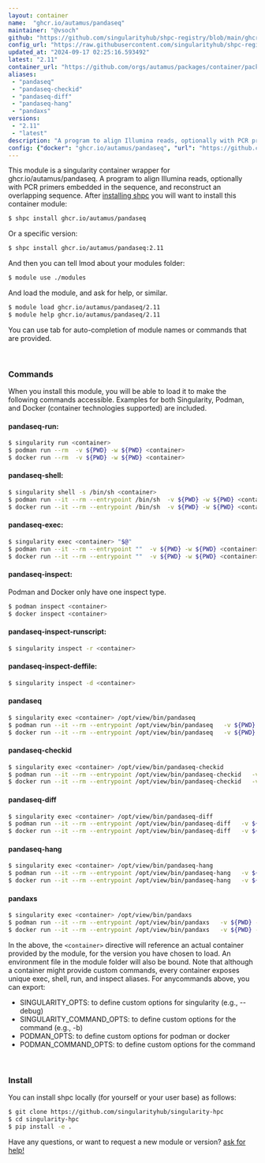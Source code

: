 ```yaml
---
layout: container
name:  "ghcr.io/autamus/pandaseq"
maintainer: "@vsoch"
github: "https://github.com/singularityhub/shpc-registry/blob/main/ghcr.io/autamus/pandaseq/container.yaml"
config_url: "https://raw.githubusercontent.com/singularityhub/shpc-registry/main/ghcr.io/autamus/pandaseq/container.yaml"
updated_at: "2024-09-17 02:25:16.593492"
latest: "2.11"
container_url: "https://github.com/orgs/autamus/packages/container/package/pandaseq"
aliases:
 - "pandaseq"
 - "pandaseq-checkid"
 - "pandaseq-diff"
 - "pandaseq-hang"
 - "pandaxs"
versions:
 - "2.11"
 - "latest"
description: "A program to align Illumina reads, optionally with PCR primers embedded in the sequence, and reconstruct an overlapping sequence."
config: {"docker": "ghcr.io/autamus/pandaseq", "url": "https://github.com/orgs/autamus/packages/container/package/pandaseq", "maintainer": "@vsoch", "description": "A program to align Illumina reads, optionally with PCR primers embedded in the sequence, and reconstruct an overlapping sequence.", "latest": {"2.11": "sha256:26bcebab92c31e7c13eabaceebfbe7525ae07edde04f38840d01bd3b26107b73"}, "tags": {"2.11": "sha256:26bcebab92c31e7c13eabaceebfbe7525ae07edde04f38840d01bd3b26107b73", "latest": "sha256:26bcebab92c31e7c13eabaceebfbe7525ae07edde04f38840d01bd3b26107b73"}, "aliases": {"pandaseq": "/opt/view/bin/pandaseq", "pandaseq-checkid": "/opt/view/bin/pandaseq-checkid", "pandaseq-diff": "/opt/view/bin/pandaseq-diff", "pandaseq-hang": "/opt/view/bin/pandaseq-hang", "pandaxs": "/opt/view/bin/pandaxs"}}
---
```


This module is a singularity container wrapper for ghcr.io/autamus/pandaseq.
A program to align Illumina reads, optionally with PCR primers embedded in the sequence, and reconstruct an overlapping sequence.
After [installing shpc](#install) you will want to install this container module:


```bash
$ shpc install ghcr.io/autamus/pandaseq
```

Or a specific version:

```bash
$ shpc install ghcr.io/autamus/pandaseq:2.11
```

And then you can tell lmod about your modules folder:

```bash
$ module use ./modules
```

And load the module, and ask for help, or similar.

```bash
$ module load ghcr.io/autamus/pandaseq/2.11
$ module help ghcr.io/autamus/pandaseq/2.11
```

You can use tab for auto-completion of module names or commands that are provided.

<br>

### Commands

When you install this module, you will be able to load it to make the following commands accessible.
Examples for both Singularity, Podman, and Docker (container technologies supported) are included.

#### pandaseq-run:

```bash
$ singularity run <container>
$ podman run --rm  -v ${PWD} -w ${PWD} <container>
$ docker run --rm  -v ${PWD} -w ${PWD} <container>
```

#### pandaseq-shell:

```bash
$ singularity shell -s /bin/sh <container>
$ podman run --it --rm --entrypoint /bin/sh  -v ${PWD} -w ${PWD} <container>
$ docker run --it --rm --entrypoint /bin/sh  -v ${PWD} -w ${PWD} <container>
```

#### pandaseq-exec:

```bash
$ singularity exec <container> "$@"
$ podman run --it --rm --entrypoint ""  -v ${PWD} -w ${PWD} <container> "$@"
$ docker run --it --rm --entrypoint ""  -v ${PWD} -w ${PWD} <container> "$@"
```

#### pandaseq-inspect:

Podman and Docker only have one inspect type.

```bash
$ podman inspect <container>
$ docker inspect <container>
```

#### pandaseq-inspect-runscript:

```bash
$ singularity inspect -r <container>
```

#### pandaseq-inspect-deffile:

```bash
$ singularity inspect -d <container>
```


#### pandaseq

```bash
$ singularity exec <container> /opt/view/bin/pandaseq
$ podman run --it --rm --entrypoint /opt/view/bin/pandaseq   -v ${PWD} -w ${PWD} <container> -c " $@"
$ docker run --it --rm --entrypoint /opt/view/bin/pandaseq   -v ${PWD} -w ${PWD} <container> -c " $@"
```


#### pandaseq-checkid

```bash
$ singularity exec <container> /opt/view/bin/pandaseq-checkid
$ podman run --it --rm --entrypoint /opt/view/bin/pandaseq-checkid   -v ${PWD} -w ${PWD} <container> -c " $@"
$ docker run --it --rm --entrypoint /opt/view/bin/pandaseq-checkid   -v ${PWD} -w ${PWD} <container> -c " $@"
```


#### pandaseq-diff

```bash
$ singularity exec <container> /opt/view/bin/pandaseq-diff
$ podman run --it --rm --entrypoint /opt/view/bin/pandaseq-diff   -v ${PWD} -w ${PWD} <container> -c " $@"
$ docker run --it --rm --entrypoint /opt/view/bin/pandaseq-diff   -v ${PWD} -w ${PWD} <container> -c " $@"
```


#### pandaseq-hang

```bash
$ singularity exec <container> /opt/view/bin/pandaseq-hang
$ podman run --it --rm --entrypoint /opt/view/bin/pandaseq-hang   -v ${PWD} -w ${PWD} <container> -c " $@"
$ docker run --it --rm --entrypoint /opt/view/bin/pandaseq-hang   -v ${PWD} -w ${PWD} <container> -c " $@"
```


#### pandaxs

```bash
$ singularity exec <container> /opt/view/bin/pandaxs
$ podman run --it --rm --entrypoint /opt/view/bin/pandaxs   -v ${PWD} -w ${PWD} <container> -c " $@"
$ docker run --it --rm --entrypoint /opt/view/bin/pandaxs   -v ${PWD} -w ${PWD} <container> -c " $@"
```



In the above, the `<container>` directive will reference an actual container provided
by the module, for the version you have chosen to load. An environment file in the
module folder will also be bound. Note that although a container
might provide custom commands, every container exposes unique exec, shell, run, and
inspect aliases. For anycommands above, you can export:

 - SINGULARITY_OPTS: to define custom options for singularity (e.g., --debug)
 - SINGULARITY_COMMAND_OPTS: to define custom options for the command (e.g., -b)
 - PODMAN_OPTS: to define custom options for podman or docker
 - PODMAN_COMMAND_OPTS: to define custom options for the command

<br>

### Install

You can install shpc locally (for yourself or your user base) as follows:

```bash
$ git clone https://github.com/singularityhub/singularity-hpc
$ cd singularity-hpc
$ pip install -e .
```

Have any questions, or want to request a new module or version? [ask for help!](https://github.com/singularityhub/singularity-hpc/issues)